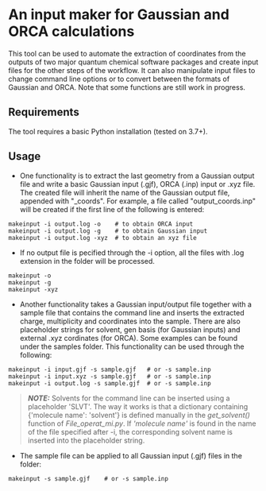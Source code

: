 # An input maker for Gaussian and ORCA calculations

This tool can be used to automate the extraction of coordinates from the outputs of two major quantum chemical software packages and create input files for the other steps of the workflow. It can also manipulate input files to change command line options or to convert between the formats of Gaussian and ORCA. Note that some functions are still work in progress.

## Requirements

The tool requires a basic Python installation (tested on 3.7+).

## Usage

- One functionality is to extract the last geometry from a Gaussian output file and write a basic Gaussian input (.gjf), ORCA (.inp) input or .xyz file. The created file will inherit the name of the Gaussian output file, appended with "_coords". For example, a file called "output_coords.inp" will be created if the first line of the following is entered:

```
makeinput -i output.log -o    # to obtain ORCA input
makeinput -i output.log -g    # to obtain Gaussian input
makeinput -i output.log -xyz  # to obtain an xyz file
```

- If no output file is pecified through the -i option, all the files with .log extension in the folder will be processed.

```
makeinput -o
makeinput -g
makeinput -xyz
```

- Another functionality takes a Gaussian input/output file together with a sample file that contains the command line and inserts the extracted charge, multiplicity and coordinates into the sample. There are also placeholder strings for solvent, gen basis (for Gaussian inputs) and external .xyz cordinates (for ORCA). Some examples can be found under the samples folder. This functionality can be used through the following:

```
makeinput -i input.gjf -s sample.gjf   # or -s sample.inp
makeinput -i input.xyz -s sample.gjf   # or -s sample.inp
makeinput -i output.log -s sample.gjf  # or -s sample.inp
```

> **_NOTE:_**  Solvents for the command line can be inserted using a placeholder 'SLVT'. The way it works is that a dictionary containing {'molecule name': 'solvent'} is defined manually in the *get_solvent()* function of *File_operat_mi.py*. If *'molecule name'* is found in the name of the file specified after -i, the corresponding solvent name is inserted into the placeholder string.

- The sample file can be applied to all Gaussian input (.gjf) files in the folder:

```
makeinput -s sample.gjf    # or -s sample.inp
```



